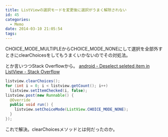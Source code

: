 ```yaml
---
title: ListViewの選択モードを変更後に選択がうまく解除されない
id: 45
categories:
  - Memo
date: 2014-03-10 21:05:54
tags:
---
```

CHOICE_MODE_MULTIPLEからCHOICE_MODE_NONEにして選択を全部外すときにclearChoicesをしてもうまくいかないのでその対処法。

<!--more-->

とか言いつつStack Overflowから。
[android - Deselect seleted item in ListView - Stack Overflow](http://stackoverflow.com/questions/17751129/deselect-seleted-item-in-listview)

```java
listview.clearChoices();
for (int i = 0; i < listview.getCount(); i++)
  listview.setItemChecked(i, false);
listview.post(new Runnable() {
  @Override
  public void run() {
    listview.setChoiceMode(ListView.CHOICE_MODE_NONE);
  }
});
```

これで解決。clearChoicesメソッドとは何だったのか。
